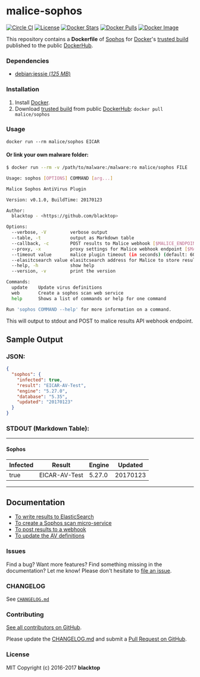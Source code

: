 malice-sophos
=============

[![Circle CI](https://circleci.com/gh/malice-plugins/sophos.png?style=shield)](https://circleci.com/gh/malice-plugins/sophos) [![License](http://img.shields.io/:license-mit-blue.svg)](http://doge.mit-license.org) [![Docker Stars](https://img.shields.io/docker/stars/malice/sophos.svg)](https://hub.docker.com/r/malice/sophos/) [![Docker Pulls](https://img.shields.io/docker/pulls/malice/sophos.svg)](https://hub.docker.com/r/malice/sophos/) [![Docker Image](https://img.shields.io/badge/docker%20image-1.22-blue.svg)](https://hub.docker.com/r/malice/sophos/)

This repository contains a **Dockerfile** of [Sophos](https://www.sophos.com/en-us/products/free-tools/sophos-antivirus-for-linux.aspx) for [Docker](https://www.docker.io/)'s [trusted build](https://hub.docker.com/r/malice/sophos/) published to the public [DockerHub](https://index.docker.io/).

### Dependencies

-	[debian:jessie (*125 MB*\)](https://index.docker.io/_/debian/)

### Installation

1.	Install [Docker](https://www.docker.io/).
2.	Download [trusted build](https://hub.docker.com/r/malice/sophos/) from public [DockerHub](https://hub.docker.com): `docker pull malice/sophos`

### Usage

```
docker run --rm malice/sophos EICAR
```

#### Or link your own malware folder:

```bash
$ docker run --rm -v /path/to/malware:/malware:ro malice/sophos FILE

Usage: sophos [OPTIONS] COMMAND [arg...]

Malice Sophos AntiVirus Plugin

Version: v0.1.0, BuildTime: 20170123

Author:
  blacktop - <https://github.com/blacktop>

Options:
  --verbose, -V         verbose output
  --table, -t	        output as Markdown table
  --callback, -c	    POST results to Malice webhook [$MALICE_ENDPOINT]
  --proxy, -x	        proxy settings for Malice webhook endpoint [$MALICE_PROXY]
  --timeout value       malice plugin timeout (in seconds) (default: 60) [$MALICE_TIMEOUT]    
  --elasitcsearch value elasitcsearch address for Malice to store results [$MALICE_ELASTICSEARCH]   
  --help, -h	        show help
  --version, -v	        print the version

Commands:
  update	Update virus definitions
  web       Create a sophos scan web service  
  help		Shows a list of commands or help for one command

Run 'sophos COMMAND --help' for more information on a command.
```

This will output to stdout and POST to malice results API webhook endpoint.

Sample Output
-------------

### JSON:

```json
{
  "sophos": {
    "infected": true,
    "result": "EICAR-AV-Test",
    "engine": "5.27.0",
    "database": "5.35",
    "updated": "20170123"
  }
}
```

### STDOUT (Markdown Table):

---

#### Sophos

| Infected | Result        | Engine | Updated  |
|----------|---------------|--------|----------|
| true     | EICAR-AV-Test | 5.27.0 | 20170123 |

---

Documentation
-------------

-	[To write results to ElasticSearch](https://github.com/malice-plugins/sophos/blob/master/docs/elasticsearch.md)
-	[To create a Sophos scan micro-service](https://github.com/malice-plugins/sophos/blob/master/docs/web.md)
-	[To post results to a webhook](https://github.com/malice-plugins/sophos/blob/master/docs/callback.md)
-	[To update the AV definitions](https://github.com/malice-plugins/sophos/blob/master/docs/update.md)

### Issues

Find a bug? Want more features? Find something missing in the documentation? Let me know! Please don't hesitate to [file an issue](https://github.com/malice-plugins/sophos/issues/new).

### CHANGELOG

See [`CHANGELOG.md`](https://github.com/malice-plugins/sophos/blob/master/sophos/CHANGELOG.md)

### Contributing

[See all contributors on GitHub](https://github.com/malice-plugins/sophos/graphs/contributors).

Please update the [CHANGELOG.md](https://github.com/malice-plugins/sophos/blob/master/sophos/CHANGELOG.md) and submit a [Pull Request on GitHub](https://help.github.com/articles/using-pull-requests/).

### License

MIT Copyright (c) 2016-2017 **blacktop**

